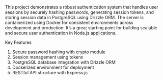 This project demonstrates a robust authentication system that handles user sessions by securely hashing passwords, generating session tokens, and storing session data in PostgreSQL using Drizzle ORM. The server is containerized using Docker for consistent environments across development and production. It’s a great starting point for building scalable and secure user authentication in Node.js applications.

Key Features
1. Secure password hashing with crypto module
2. Session management using tokens
3. PostgreSQL database integration with Drizzle ORM
4. Dockerized environment for deployment
5. RESTful API structure with Express.js

